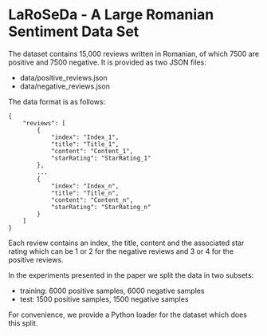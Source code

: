 # LaRoSeDa - A Large Romanian Sentiment Data Set

The dataset contains 15,000 reviews written in Romanian, of which 7500 are positive and 7500 negative. It is provided as two JSON files:
- data/positive_reviews.json
- data/negative_reviews.json
 
The data format is as follows:

```
{
    "reviews": [
        {
            "index": "Index_1",
            "title": "Title_1",
            "content": "Content_1",
            "starRating": "StarRating_1"
        },
        ...
        {
            "index": "Index_n",
            "title": "Title_n",
            "content": "Content_n",
            "starRating": "StarRating_n"
        }
    ]
}
  ```
  
Each review contains an index, the title, content and the associated star rating which can be 1 or 2 for the negative reviews and 3 or 4 for the positive reviews.

In the experiments presented in the paper we split the data in two subsets:
- training: 6000 positive samples, 6000 negative samples
- test: 1500 positive samples, 1500 negative samples

For convenience, we provide a Python loader for the dataset which does this split.





